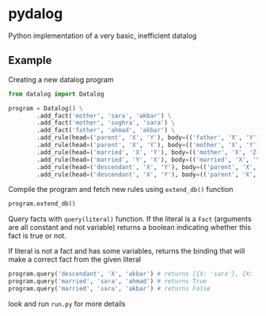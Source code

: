 # pydalog
Python implementation of a very basic, inefficient datalog


## Example
Creating a new datalog program
```python
from datalog import Datalog

program = Datalog() \
        .add_fact('mother', 'sara', 'akbar') \
        .add_fact('mother', 'soghra', 'sara') \
        .add_fact('father', 'ahmad', 'akbar') \
        .add_rule(head=('parent', 'X', 'Y'), body=(('father', 'X', 'Y'),)) \
        .add_rule(head=('parent', 'X', 'Y'), body=(('mother', 'X', 'Y'),)) \
        .add_rule(head=('married', 'X', 'Y'), body=(('mother', 'X', 'Z'), ('father', 'Y', 'Z'))) \
        .add_rule(head=('married', 'Y', 'X'), body=(('married', 'X', 'Y'),)) \
        .add_rule(head=('descendant', 'X', 'Y'), body=(('parent', 'X', 'Y'),)) \
        .add_rule(head=('descendant', 'X', 'Y'), body=(('parent', 'X', 'Z'), ('parent', 'Z', 'Y')))
```

Compile the program and fetch new rules using `extend_db()` function
```python
program.extend_db()
```

Query facts with `query(literal)` function. If the literal is a `Fact` (arguments are all constant and not variable) returns a boolean indicating whether this fact is true or not.

If literal is not a fact and has some variables, returns the binding that will make a correct fact from the given literal
```python
program.query('descendant', 'X', 'akbar') # returns [{X: 'sara'}, {X: 'ahmad'}, {X: 'soghra'}]
program.query('married', 'sara', 'ahmad') # returns True
program.query('married', 'sara', 'akbar') # returns False

```


look and run `run.py` for more details

